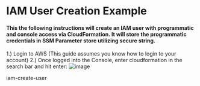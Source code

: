 # IAM User Creation Example

#### This the following instructions will create an IAM user with programmatic and console access via CloudFormation.  It will store the programmatic credentials in SSM Parameter store utilizing secure string.

1.) Login to AWS (This guide assumes you know how to login to your account)
2.) Once logged into the Console, enter cloudformation in the search bar and hit enter:
![image](https://github.com/user-attachments/assets/2b2749d4-8a93-4984-8afa-04cb4b5ee11b)


iam-create-user
